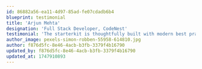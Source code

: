 ```yaml
---
id: 86882a56-ea11-4d97-85ad-fe07cdadb6b4
blueprint: testimonial
title: 'Arjun Mehta'
designation: 'Full Stack Developer, CodeNest'
testimonial: 'The starterkit is thoughtfully built with modern best practices. I saved days of work using Vtalis as the foundation for a client portal.'
author_image: pexels-simon-robben-55958-614810.jpg
author: f876d5fc-8e46-4acb-b3fb-3379f4b16790
updated_by: f876d5fc-8e46-4acb-b3fb-3379f4b16790
updated_at: 1747910893
---
```

